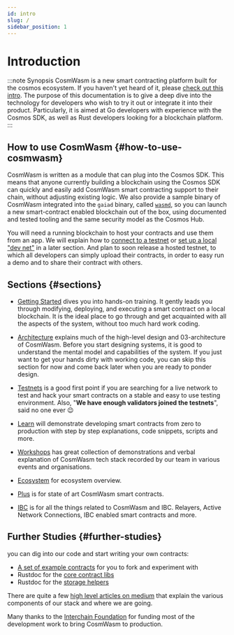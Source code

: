 ```yaml
---
id: intro
slug: /
sidebar_position: 1
---
```


# Introduction

:::note Synopsis
CosmWasm is a new smart contracting platform built for the cosmos ecosystem. If you haven't yet heard
of it, please [check out this intro](https://blog.cosmos.network/announcing-the-launch-of-cosmwasm-cc426ab88e12). The
purpose of this documentation is to give a deep dive into the technology for developers who wish to try it out or
integrate it into their product. Particularly, it is aimed at Go developers with experience with the Cosmos SDK, as well
as Rust developers looking for a blockchain platform.
:::

## How to use CosmWasm {#how-to-use-cosmwasm}

CosmWasm is written as a module that can plug into the Cosmos SDK. This means that anyone currently building a
blockchain using the Cosmos SDK can quickly and easily add CosmWasm smart contracting support to their chain, without
adjusting existing logic. We also provide a sample binary of CosmWasm integrated into the `gaiad` binary,
called [`wasmd`](https://github.com/CosmWasm/wasmd), so you can launch a new smart-contract enabled blockchain out of
the box, using documented and tested tooling and the same security model as the Cosmos Hub.

You will need a running blockchain to host your contracts and use them from an app. We will explain how
to [connect to a testnet](/02-getting-started/03-setting-env.md#setting-up-environment)
or [set up a local "dev net"](/02-getting-started/03-setting-env.md#run-local-node-optional) in a later section. And
plan to
soon release a hosted testnet, to which all developers can simply upload their contracts, in order to easy run a demo
and to share their contract with others.

## Sections {#sections}

* [Getting Started](02-getting-started/01-intro.md) dives you into hands-on training. It gently leads you through
  modifying,
  deploying, and executing a smart contract on a local blockchain. It is the ideal place to go through and get
  acquainted with all the aspects of the system, without too much hard work coding.

* [Architecture](03-architecture/01-multichain.md) explains much of the high-level design and 03-architecture of CosmWasm.
  Before you start designing systems, it is good to understand the mental model and capabilities of the system. If you
  just want to get your hands dirty with working code, you can skip this section for now and come back later when you
  are ready to ponder design.

* [Testnets](/ecosystem/testnets/build-requirements) is a good first point if you are searching for a live network to
  test and
  hack your smart contracts on a stable and easy to use testing environment. Also, "**We have enough validators joined
  the testnets**", said no one ever 😉

* [Learn](/tutorials/simple-option/intro) will demonstrate developing smart contracts from zero to production
  with
  step
  by step explanations, code snippets, scripts and more.

* [Workshops](/tutorials/videos-workshops) has great collection of demonstrations and verbal explanation of
  CosmWasm tech
  stack recorded by our team in various events and organisations.

* [Ecosystem](/ecosystem/overview) for ecosystem overview.

* [Plus](/cw-plus/overview) is for state of art CosmWasm smart contracts.

* [IBC](04-ibc/01-overview.md) is for all the things related to CosmWasm and IBC. Relayers, Active Network Connections,
  IBC
  enabled smart contracts and more.

## Further Studies {#further-studies}

you can dig into our code and start writing your own contracts:

* [A set of example contracts](https://github.com/CosmWasm/cw-examples) for you to fork and experiment with
* Rustdoc for the [core contract libs](https://docs.rs/cosmwasm-std/0.13.1/cosmwasm_std/)
* Rustdoc for the [storage helpers](https://docs.rs/cosmwasm-storage/0.13.1/cosmwasm_storage/)

There are quite a few [high level articles on medium](https://medium.com/confio) that explain the various components of
our stack and where we are going.

Many thanks to the [Interchain Foundation](https://interchain.io/) for funding most of the development work to bring
CosmWasm to production.
